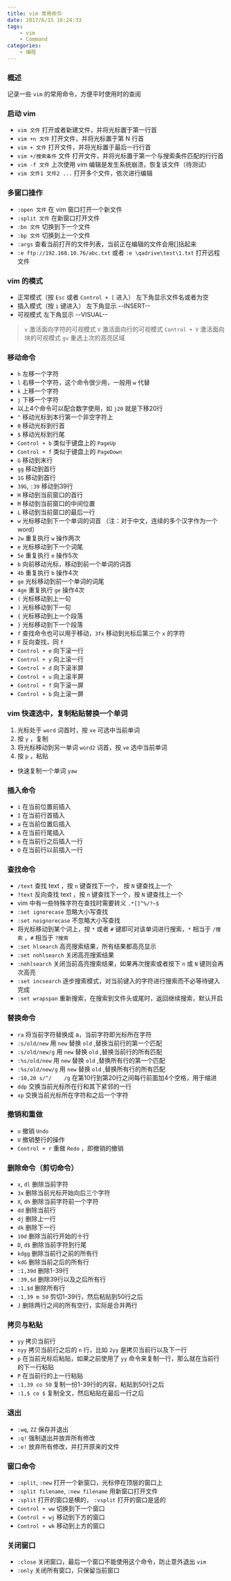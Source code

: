 ```yaml
---
title: vim 常用命令
date: 2017/6/15 16:24:33
tags: 
	- vim
	- Command
categories: 
	- 编程
---
```


### 概述

记录一些 `vim` 的常用命令，方便平时使用时的查阅

<!-- more -->

### 启动 vim

- `vim 文件` 打开或者新建文件，并将光标置于第一行首
- `vim +n 文件` 打开文件，并将光标置于第 N 行首
- `vim + 文件` 打开文件，并将光标置于最后一行行首
- `vim +/搜索条件` 文件 打开文件，并将光标置于第一个与搜索条件匹配的行行首
- `vim -f 文件` 上次使用 vim 编辑是发生系统崩溃，恢复该文件（待测试）
- `vim 文件1 文件2 ...` 打开多个文件，依次进行编辑


### 多窗口操作

- `:open 文件` 在 vim 窗口打开一个新文件
- `:split 文件` 在新窗口打开文件
- `:bn 文件` 切换到下一个文件
- `:bp 文件` 切换到上一个文件
- `:args` 查看当前打开的文件列表，当前正在编辑的文件会用[]括起来
- `:e ftp://192.168.10.76/abc.txt` 或者 `:e \qadrive\test\1.txt` 打开远程文件

### vim 的模式

- 正常模式（按 `Esc` 或者 `Control + [` 进入） 左下角显示文件名或者为空
- 插入模式（按 `i` 键进入） 左下角显示 --INSERT--
- 可视模式 左下角显示 --VISUAL--
> `v` 激活面向字符的可视模式
> `V` 激活面向行的可视模式
> `Control + V` 激活面向块的可视模式
> `gv` 重选上次的高亮区域

### 移动命令

- `h` 左移一个字符
- `l` 右移一个字符，这个命令很少用，一般用 `w` 代替
- `k` 上移一个字符
- `j` 下移一个字符
- 以上4个命令可以配合数字使用，如 `j20` 就是下移20行
- `^` 移动光标到本行第一个非空字符上
- `0` 移动光标到行首
- `$` 移动光标到行尾
- `Control + b` 类似于键盘上的 `PageUp`
- `Control + f` 类似于键盘上的 `PageDown`
- `G` 移动到末行
- `gg` 移动到首行
- `1G` 移动到首行
- `39G`, `:39` 移动到39行
- `H` 移动到当前窗口的首行
- `M` 移动到当前窗口的中间位置
- `L` 移动到当前窗口的最后一行
- `w` 光标移动到下一个单词的词首 （注：对于中文，连续的多个汉字作为一个word）
- `2w` 重复执行 `w` 操作两次
- `e` 光标移动到下一个词尾
- `5e` 重复执行 `e` 操作5次
- `b` 向前移动光标，移动到前一个单词的词首
- `4b` 重复执行 `b` 操作4次
- `ge` 光标移动到前一个单词的词尾
- `4ge` 重复执行 `ge` 操作4次
- `(` 光标移动到上一句
- `)` 光标移动到下一句
- `{` 光标移动到上一个段落
- `}` 光标移动到下一个段落
- `f` 查找命令也可以用于移动，`3fx` 移动到光标后第三个 `x` 的字符
- `F` 反向查找，同 `f`
- `Control + e` 向下滚一行
- `Control + y` 向上滚一行
- `Control + d` 向下滚半屏
- `Control + u` 向上滚半屏
- `Control + f` 向下滚一屏
- `Control + b` 向上滚一屏

### vim 快速选中，复制粘贴替换一个单词

1. 光标处于 `word` 词首时，按 `ve` 可选中当前单词
2. 按 `y` ，复制
3. 将光标移动到另一单词 `word2` 词首，按 `ve` 选中当前单词
4. 按 `p` ，粘贴

- 快速复制一个单词 `yaw`

### 插入命令

- `i` 在当前位置前插入
- `I` 在当前行首插入
- `a` 在当前位置后插入
- `A` 在当前行尾插入
- `o` 在当前行之后插入一行
- `O` 在当前行以前插入一行

### 查找命令

- `/text` 查找 text ，按 `n` 键查找下一个， 按 `N` 键查找上一个
- `?text` 反向查找 text ，按 `n` 键查找下一个，按 `N` 键查找上一个
- vim 中有一些特殊字符在查找时需要转义 `.*[]^%/?~$`
- `:set ignorecase` 忽略大小写查找
- `:set noignorecase` 不忽略大小写查找
- 将光标移动到某个词上，按 `*` 或者 `#` 键即可对该单词进行搜索，`*` 相当于 `/搜索` ，`#` 相当于 `?搜索`
- `:set hlsearch` 高亮搜索结果，所有结果都高亮显示
- `:set nohlsearch` 关闭高亮搜索结果
-  `:nohlsearch` 关闭当前高亮搜索结果，如果再次搜索或者按下 `n` 或 `N` 键则会再次高亮
- `:set incsearch` 逐步搜索模式，对当前键入的字符进行搜索而不必等待键入完成
- `:set wrapspan` 重新搜索，在搜索到文件头或尾时，返回继续搜索，默认开启

### 替换命令

- `ra` 将当前字符替换成 a，当前字符即光标所在字符
- `:s/old/new` 用 `new` 替换 `old` ,替换当前行的第一个匹配
- `:s/old/new/g` 用 `new` 替换 `old` ,替换当前行的所有匹配
- `:%s/old/new` 用 `new` 替换 `old` ,替换所有行的第一个匹配
- `:%s/old/new/g` 用 `new` 替换 `old` ,替换所有行的所有匹配
- `:10,20 s/^/    /g` 在第10行到第20行之间每行前面加4个空格，用于缩进
- `ddp` 交换当前光标所在行和其下紧邻的一行
- `xp` 交换当前光标所在字符和之后一个字符

### 撤销和重做

- `u` 撤销 `Undo`
- `U` 撤销整行的操作
- `Control + r` 重做 `Redo` ，即撤销的撤销

### 删除命令（剪切命令）

- `x`, `dl` 删除当前字符
- `3x` 删除当前光标开始向后三个字符
- `X`, `dh` 删除当前字符前一个字符
- `dd` 删除当前行
- `dj` 删除上一行
- `dk` 删除下一行
- `10d` 删除当前行开始的十行
- `D`, `d$` 删除当前字符到行尾
- `kdgg` 删除当前行之前的所有行
- `kdG` 删除当前之后的所有行
- `:1,39d` 删除1-39行
- `:39,$d` 删除39行以及之后所有行
- `:1,$d` 删除所有行
- `:1,39 m 50` 剪切1-39行，然后粘贴到50行之后
- `J` 删除两行之间的所有空行，实际是合并两行

### 拷贝与粘贴

- `yy` 拷贝当前行
- `nyy` 拷贝当前行之后的 `n` 行，比如 `2yy` 是拷贝当前行以及下一行
- `p` 在当前光标后粘贴，如果之前使用了 `yy` 命令来复制一行，那么就在当前行的下一行粘贴
- `P` 在当前行的上一行粘贴 
- `:1,39 co 50` 复制一份1-39行的内容，粘贴到50行之后
- `:1,$ co $` 复制全文，然后粘贴在最后一行之后

### 退出

- `:wq`, `ZZ` 保存并退出
- `:q!` 强制退出并放弃所有修改
- `:e!` 放弃所有修改，并打开原来的文件

### 窗口命令

- `:split`, `:new` 打开一个新窗口，光标停在顶层的窗口上
- `:split filename`, `:new filename` 用新窗口打开文件
- `:split` 打开的窗口是横的， `:vsplit` 打开的窗口是竖的
- `Control + ww` 切换到下一个窗口
- `Control + wj` 移动到下方的窗口
- `Control + wk` 移动到上方的窗口

### 关闭窗口

- `:close` 关闭窗口，最后一个窗口不能使用这个命令，防止意外退出 `vim`
- `:only` 关闭所有窗口，只保留当前窗口



